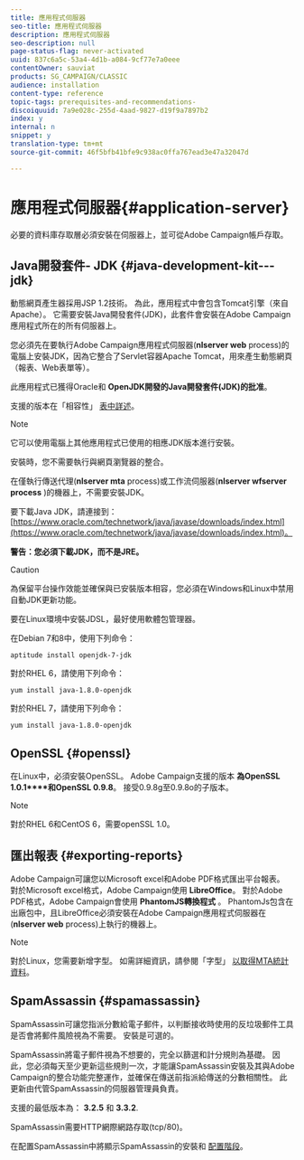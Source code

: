```yaml
---
title: 應用程式伺服器
seo-title: 應用程式伺服器
description: 應用程式伺服器
seo-description: null
page-status-flag: never-activated
uuid: 837c6a5c-53a4-4d1b-a084-9cf77e7a0eee
contentOwner: sauviat
products: SG_CAMPAIGN/CLASSIC
audience: installation
content-type: reference
topic-tags: prerequisites-and-recommendations-
discoiquuid: 7a9e028c-255d-4aad-9827-d19f9a7897b2
index: y
internal: n
snippet: y
translation-type: tm+mt
source-git-commit: 46f5bfb41bfe9c938ac0ffa767ead3e47a32047d

---
```



# 應用程式伺服器{#application-server}

必要的資料庫存取層必須安裝在伺服器上，並可從Adobe Campaign帳戶存取。

## Java開發套件- JDK {#java-development-kit---jdk}

動態網頁產生器採用JSP 1.2技術。 為此，應用程式中會包含Tomcat引擎（來自Apache）。 它需要安裝Java開發套件(JDK)，此套件會安裝在Adobe Campaign應用程式所在的所有伺服器上。

您必須先在要執行Adobe Campaign應用程式伺服器(**nlserver web** process)的電腦上安裝JDK，因為它整合了Servlet容器Apache Tomcat，用來產生動態網頁（報表、Web表單等）。

此應用程式已獲得Oracle和 **OpenJDK開發的Java開發套件(JDK)的批准**。

支援的版本在「相容性」 [表中詳述](https://helpx.adobe.com/campaign/kb/compatibility-matrix.html)。

>[!NOTE]
>
>它可以使用電腦上其他應用程式已使用的相應JDK版本進行安裝。
>  
>安裝時，您不需要執行與網頁瀏覽器的整合。
>
>在僅執行傳送代理(**nlserver mta** process)或工作流伺服器(**nlserver wfserver process** )的機器上，不需要安裝JDK。

要下載Java JDK，請連接到： [https://www.oracle.com/technetwork/java/javase/downloads/index.html](https://www.oracle.com/technetwork/java/javase/downloads/index.html)。

**警告：您必須下載JDK，而不是JRE。**

>[!CAUTION]
>
>為保留平台操作效能並確保與已安裝版本相容，您必須在Windows和Linux中禁用自動JDK更新功能。

要在Linux環境中安裝JDSL，最好使用軟體包管理器。

在Debian 7和8中，使用下列命令：

```
aptitude install openjdk-7-jdk
```

對於RHEL 6，請使用下列命令：

```
yum install java-1.8.0-openjdk
```

對於RHEL 7，請使用下列命令：

```
yum install java-1.8.0-openjdk
```

## OpenSSL {#openssl}

在Linux中，必須安裝OpenSSL。 Adobe Campaign支援的版本 **為OpenSSL 1.0.1****和OpenSSL 0.9.8**。 接受0.9.8g至0.9.8o的子版本。

>[!NOTE]
>
>對於RHEL 6和CentOS 6，需要openSSL 1.0。

## 匯出報表 {#exporting-reports}

Adobe Campaign可讓您以Microsoft excel和Adobe PDF格式匯出平台報表。 對於Microsoft excel格式，Adobe Campaign使用 **LibreOffice**。 對於Adobe PDF格式，Adobe Campaign會使用 **PhantomJS轉換程式** 。 PhantomJs包含在出廠包中，且LibreOffice必須安裝在Adobe Campaign應用程式伺服器在(**nlserver web** process)上執行的機器上。

>[!NOTE]
>
>對於Linux，您需要新增字型。 如需詳細資訊，請參閱「字型」 [以取得MTA統計資料](../../installation/using/prerequisites-of-campaign-installation-in-linux.md#fonts-for-mta-statistics)。

## SpamAssassin {#spamassassin}

SpamAssassin可讓您指派分數給電子郵件，以判斷接收時使用的反垃圾郵件工具是否會將郵件風險視為不需要。 安裝是可選的。

SpamAssassin將電子郵件視為不想要的，完全以篩選和計分規則為基礎。 因此，您必須每天至少更新這些規則一次，才能讓SpamAssassin安裝及其與Adobe Campaign的整合功能完整運作，並確保在傳送前指派給傳送的分數相關性。 此更新由代管SpamAssassin的伺服器管理員負責。

支援的最低版本為： **3.2.5** 和 **3.3.2**.

SpamAssassin需要HTTP網際網路存取(tcp/80)。

在配置SpamAssassin中將顯示SpamAssassin的安裝和 [配置階段](../../installation/using/configuring-spamassassin.md)。
